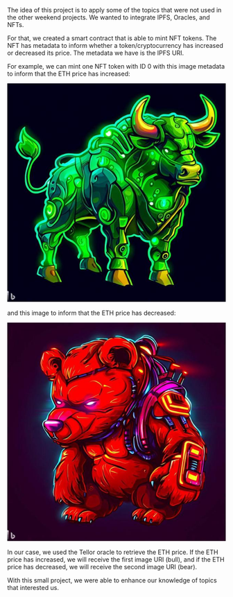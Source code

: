 The idea of this project is to apply some of the topics that were not used in the other weekend projects. We wanted to integrate IPFS, Oracles, and NFTs.

For that, we created a smart contract that is able to mint NFT tokens. The NFT has metadata to inform whether a token/cryptocurrency has increased or decreased its price. The metadata we have is the IPFS URI.

For example, we can mint one NFT token with ID 0 with this image metadata to inform that the ETH price has increased:

![alt.text](./images/8b179f29-7214-4f24-9d14-22d577c4237e.jpeg)

and this image to inform that the ETH price has decreased:

![alt.text](./images/c1939861-f563-4d1b-8107-38de936524d3.jpeg)

In our case, we used the Tellor oracle to retrieve the ETH price. If the ETH price has increased, we will receive the first image URI (bull), and if the ETH price has decreased, we will receive the second image URI (bear).

With this small project, we were able to enhance our knowledge of topics that interested us.